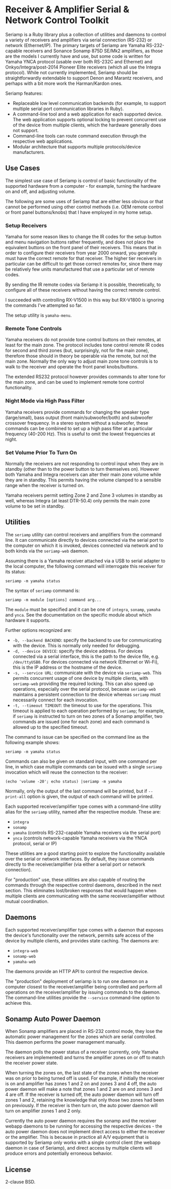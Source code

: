 # Receiver & Amplifier Serial & Network Control Toolkit

Seriamp is a Ruby library plus a collection of utilities and daemons to
control a variety of receivers and amplifiers via serial connection (RS-232)
or network (Ethernet/IP). The primary targets of Seriamp are Yamaha
RS-232-capable receivers and Sonance Sonamp 875D SE/Mk2 amplifiers, as
those are the models I currently have and use, but some code is written for
Yamaha YNCA protocol (usable over both RS-232C and Ethernet) and
Onkyo/Integra/post-2014 Pioneer Elite receivers (which all use the
Integra protocol). While not currently implemented, Seriamp should be
straightforwardly extendable to support Denon and Marantz receivers, and
perhaps with a bit more work the Harman/Kardon ones.

Seriamp features:

- Replaceable low level communication backends (for example,
to support multiple serial port communication libraries in Ruby).
- A command-line tool and a web application for each supported device.
The web application supports optional locking to prevent concurrent use
of the device from multiple clients, which the hardware generally does not
support.
- Command-line tools can route command execution through the respective
web applications.
- Modular architecture that supports multiple protocols/device manufacturers.

## Use Cases

The simplest use case of Seriamp is control of basic functionality of the
supported hardware from a computer - for example, turning the hardware on
and off, and adjusting volume.

The following are some uses of Seriamp that are either less obvious or that
cannot be performed using other control methods (i.e. OEM remote control or
front panel buttons/knobs) that I have employed in my home setup.

### Setup Receivers

Yamaha for some reason likes to change the IR codes for the setup button
and menu navigation buttons rather frequently, and does not place the
equivalent buttons on the front panel of their receivers. This means that
in order to configure their receivers from year 2000 onward, you generally
must have the correct remote for that receiver. The higher tier receivers
in particular can be difficult to get those correct remotes for, since
there may be relatively few units manufactured that use a particular set of
remote codes.

By sending the IR remote codes via Seriamp it is possible, theoretically,
to configure all of these receivers without having the correct remote control.

I succeeded with controlling RX-V1500 in this way but RX-V1800 is ignoring
the commands I've attempted so far.

The setup utility is `yamaha-menu`.

### Remote Tone Controls

Yamaha receivers do not provide tone control buttons on their remotes, at least
for the main zone. The protocol includes tone control remote IR codes for
second and third zones (but, surprisingly, not for the main zone), therefore
those should in theory be operable via the remote, but not the main zone.
Normally the only way to adjust main zone tone controls is to walk to the
receiver and operate the front panel knobs/buttons.

The extended RS232 protocol however provides commands to alter tone for the
main zone, and can be used to implement remote tone control functionality.

### Night Mode via High Pass Filter

Yamaha receivers provide commands for changing the speaker type (large/small),
bass output (front main/subwoofer/both) and subwoofer crossover frequency.
In a stereo system without a subwoofer, these commands can be combined to
set up a high pass filter at a particular frequency (40-200 Hz). This
is useful to omit the lowest frequencies at night.

### Set Volume Prior To Turn On

Normally the receivers are not responding to control input when they are in
standby (other than to the power button to turn themselves on).
However both Yamaha and Integra receivers can alter their main zone volume
while they are in standby. This permits having the volume clamped to a
sensible range when the receiver is turned on.

Yamaha receivers permit setting Zone 2 and Zone 3 volumes in standby as well,
whereas Integra (at least DTR-50.4) only permits the main zone volume to
be set in standby.

## Utilities

The `seriamp` utility can control receivers and amplifiers from the
command line. It can communicate directly to devices connected via the serial
port to the computer on which it is invoked, devices connected via network
and to both kinds via the `seriamp-web` daemon.

Assuming there is a Yamaha receiver attached via a USB to serial adapter
to the local computer, the following command will interrogate this receiver
for its status:

    seriamp -m yamaha status

The syntax of `seriamp` command is:

    seriamp -m module [options] command arg...

The `module` must be specified and it can be one of `integra`, `sonamp`,
`yamaha` and `ynca`. See the documentation on the specific module about
which hardware it supports.

Further options recognized are:

- `-b, --backend BACKEND`: specify the backend to use for communicating
with the device. This is normally only needed for debugging.
- `-d, --device DEVICE`: specify the device address. For devices connected
via a serial interface, this is the path to the device file, e.g.
`/dev/ttyUSB0`. For devices connected via network (Ethernet or Wi-Fi),
this is the IP address or the hostname of the device.
- `-s, --service URL`: communicate with the device via `seriamp-web`.
This permits concurrent usage of one device by multiple clients, with
`seriamp-web` providing the required locking. This can also speed up
operations, especially over the serial protocol, because `seriamp-web`
maintains a persistent connection to the device whereas `seriamp` must
necessarily connect for each invocation.
- `-t, --timeout TIMEOUT`: the timeout to use for the operations.
This timeout is applied to each operation performed by `seriamp`; for
example, if `seriamp` is instructed to turn on two zones of a Sonamp
amplifier, two commands are issued (one for each zone) and each command is
allowed up to the specified timeout.

The command to issue can be specified on the command line as the following
example shows:

    seriamp -m yamaha status

Commands can also be given on standard input, with one command per line,
in which case multiple commands can be issued with a single `seriamp`
invocation which will reuse the connection to the receiver:

    (echo 'volume -20'; echo status) |seriamp -m yamaha

Normally, only the output of the last command will be printed, but
if `--print-all` option is given, the output of each command will be printed.

Each supported receiver/amplifier type comes with a command-line utility
alias for the `seriamp` utility, named after the respective module.
These are:

- `integra`
- `sonamp`
- `yamaha` (controls RS-232-capable Yamaha receivers via the serial port)
- `ynca` (controls network-capable Yamaha receivers via the YNCA protocol, serial or IP)

These utilities are a good starting point to explore the functionality
available over the serial or network interfaces. By default, they issue
commands directly to the receiver/amplifier (via either a serial port
or network connection).

For "production" use, these utilities are also capable of routing the
commands through the respective control daemons, described in the next
section. This eliminates lost/broken responses that would happen when
multiple clients are communicating with the same receiver/amplifier without
mutual coordination.

## Daemons

Each supported receiver/amplifier type comes with a daemon that exposes the
device's functionality over the network, permits safe access of the device by
multiple clients, and provides state caching. The daemons are:

- `integra-web`
- `sonamp-web`
- `yamaha-web`

The daemons provide an HTTP API to control the respective device.

The "production" deployment of seriamp is to run one daemon on a computer
closest to the receiver/amplifier being controlled and perform all operations
on the receiver/amplifier by issuing commands to the daemon. The command-line
utilities provide the `--service` command-line option to achieve this.

## Sonamp Auto Power Daemon

When Sonamp amplifiers are placed in RS-232 control mode, they lose the
automatic power management for the zones which are serial controlled.
This daemon performs the power management manually.

The daemon polls the power status of a receiver (currently, only Yamaha
receivers are implemented) and turns the amplifier zones on or off
to match the receiver power state.

When turning the zones on, the last state of the zones when the receiver was on
prior to being turned off is used. For example, if initially the
receiver is on and amplifier has zones 1 and 2 on and zones 3 and 4 off,
the auto power daemon will make a note that zones 1 and 2 are on
and zones 3 and 4 are off. If the receiver is turned off, the auto
power daemon will turn off zones 1 and 2, retaining the knowledge that
only those two zones had been on previously. If the receiver is then
turn on, the auto power daemon will turn on amplifier zones 1 and 2 only.

Currently the auto power daemon requires the sonamp and the receiver
webapp daemons to be running for accessing the respective devices -
the auto power daemon does not implement direct access to either
the receiver or the amplifier. This is because in practice all A/V
equipment that is supported by Seriamp only works with a single
control client (the webapp daemon in case of Seriamp), and direct access
by multiple clients will produce errors and potentially erroneous behavior.

## License

2-clause BSD.
